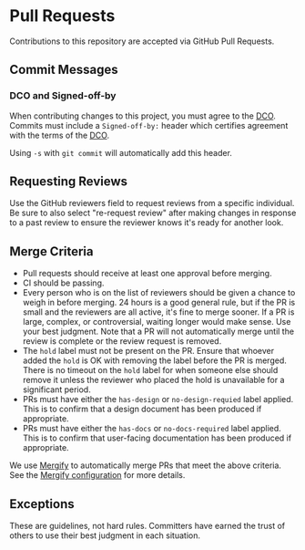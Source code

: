 # Pull Requests

Contributions to this repository are accepted via GitHub Pull Requests.

## Commit Messages

### DCO and Signed-off-by

When contributing changes to this project, you must agree to the [DCO](DCO).
Commits must include a `Signed-off-by:` header which certifies agreement with
the terms of the [DCO](DCO).

Using `-s` with `git commit` will automatically add this header.

## Requesting Reviews

Use the GitHub reviewers field to request reviews from a specific individual. Be sure to also select "re-request review" after making changes in response to a past review to ensure the reviewer knows it's ready for another look.

## Merge Criteria

* Pull requests should receive at least one approval before merging.
* CI should be passing.
* Every person who is on the list of reviewers should be given a chance to weigh in before merging. 24 hours is a good general rule, but if the PR is small and the reviewers are all active, it's fine to merge sooner. If a PR is large, complex, or controversial, waiting longer would make sense. Use your best judgment. Note that a PR will not automatically merge until the review is complete or the review request is removed.
* The `hold` label must not be present on the PR. Ensure that whoever added the `hold` is OK with removing the label before the PR is merged. There is no timeout on the `hold` label for when someone else should remove it unless the reviewer who placed the hold is unavailable for a significant period.
* PRs must have either the `has-design` or `no-design-requied` label applied. This is to confirm that a design document has been produced if appropriate.
* PRs must have either the `has-docs` or `no-docs-required` label applied. This is to confirm that user-facing documentation has been produced if appropriate.

We use [Mergify](https://mergify.io/) to automatically merge PRs that meet the above criteria. See the [Mergify configuration](https://github.com/nexodus-io/nexodus/blob/main/.github/mergify.yml) for more details.

## Exceptions

These are guidelines, not hard rules. Committers have earned the trust of others to use their best judgment in each situation.
